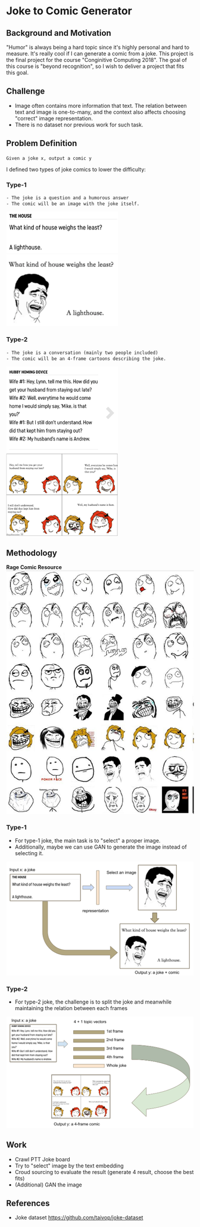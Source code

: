 # Joke to Comic Generator

## Background and Motivation
"Humor" is always being a hard topic since it's highly personal and hard to measure.
It's really cool if I can generate a comic from a joke.
This project is the final project for the course "Conginitive Computing 2018".
The goal of this course is "beyond recognition", so I wish to deliver a project that fits this goal.

## Challenge
- Image often contains more information that text. The relation between text and image is one-to-many, and the context also affects choosing "correct" image representation.
- There is no dataset nor previous work for such task.

## Problem Definition
`Given a joke x, output a comic y`

I defined two types of joke comics to lower the difficulty:
### Type-1 
	- The joke is a question and a humorous answer
	- The comic will be an image with the joke itself.

<img src="type1example.png" width="300px" alt="Type-1" class="inline"/>
<img src="type1.png" width="300px" alt="Type-1" class="inline"/>


### Type-2
	- The joke is a conversation (mainly two people included)
	- The comic will be an 4-frame cartoons describing the joke.

<img src="example.png" width="300px" alt="Type-2" class="inline"/>
<img src="joke.png" width="300px" alt="Type-2" class="inline"/>



## Methodology

**Rage Comic Resource**
<img src="rage_faces.jpg" class="inline"/>


### Type-1
- For type-1 joke, the main task is to "select" a proper image.
- Additionally, maybe we can use GAN to generate the image instead of selecting it.

<img src="type1_method.png" alt="Type-1" class="inline"/>


### Type-2
- For type-2 joke, the challenge is to split the joke and meanwhile maintaining the relation between each frames

<img src="type2_method.png" alt="Type-2" class="inline"/>

## Work

- Crawl PTT Joke board
- Try to "select" image by the text embedding
- Croud sourcing to evaluate the result (generate 4 result, choose the best fits)
- (Additional) GAN the image




## References
- Joke dataset https://github.com/taivop/joke-dataset

